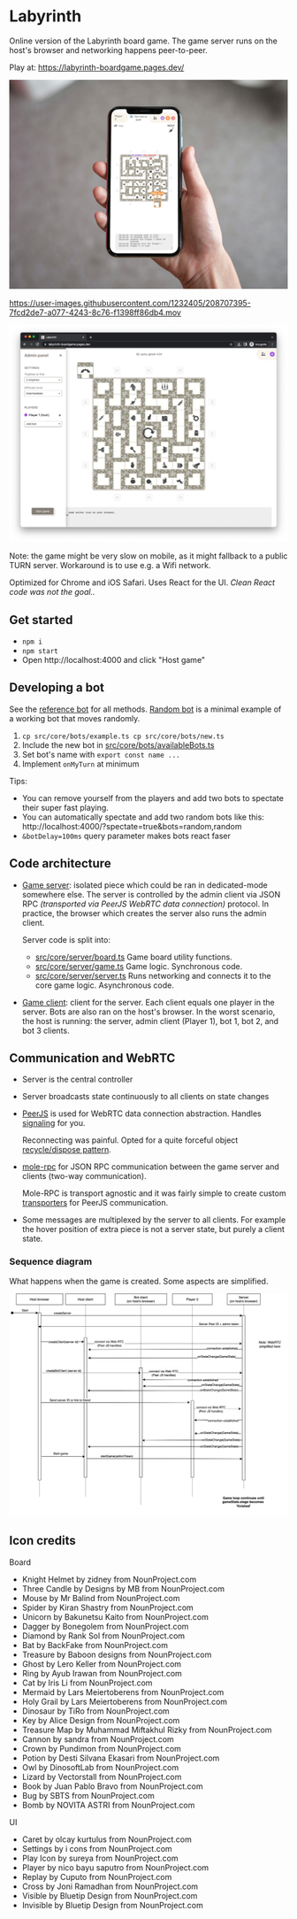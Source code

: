 # Labyrinth

Online version of the Labyrinth board game. The game server runs
on the host's browser and networking happens peer-to-peer.

Play at: https://labyrinth-boardgame.pages.dev/ 

![](docs/hand-holding-phone-mockup.png)



https://user-images.githubusercontent.com/1232405/208707395-7fcd2de7-a077-4243-8c76-f1398ff86db4.mov

![](docs/demo-admin-panel.png)

Note: the game might be very slow on mobile, as it might fallback to a public TURN server. Workaround is to use e.g. a Wifi network.

Optimized for Chrome and iOS Safari. Uses React for the UI. _Clean React code was not the goal.._

## Get started

* `npm i`
* `npm start`
* Open http://localhost:4000 and click "Host game"

## Developing a bot

See the [reference bot](src/core/bots/example.ts) for all methods. [Random bot](src/core/bots/random.ts) is a minimal example of a working bot that moves randomly.

1. `cp src/core/bots/example.ts cp src/core/bots/new.ts`
1. Include the new bot in [src/core/bots/availableBots.ts](src/core/bots/availableBots.ts)
1. Set bot's name with `export const name ...`
1. Implement `onMyTurn` at minimum

Tips:
* You can remove yourself from the players and add two bots to spectate their super fast playing.
* You can automatically spectate and add two random bots like this: http://localhost:4000/?spectate=true&bots=random,random
* `&botDelay=100ms` query parameter makes bots react faser

## Code architecture

* [Game server](src/core/server/server.ts): isolated piece which could be ran in dedicated-mode somewhere else. The server is controlled by the admin client via JSON RPC _(transported via PeerJS WebRTC data connection)_ protocol. In practice, the browser which creates the server also runs the admin client.

    Server code is split into:

    * [src/core/server/board.ts](src/core/server/board.ts) Game board utility functions.
    * [src/core/server/game.ts](src/core/server/game.ts) Game logic. Synchronous code.
    * [src/core/server/server.ts](src/core/server/server.ts) Runs networking and connects it to the core game logic. Asynchronous code.

* [Game client](src/core/client.ts): client for the server. Each client equals one player in the server. Bots are also ran on the host's browser. In the worst scenario, the host is running: the server, admin client (Player 1), bot 1, bot 2, and bot 3 clients.


## Communication and WebRTC

* Server is the central controller
* Server broadcasts state continuously to all clients on state changes
* [PeerJS](https://peerjs.com/) is used for WebRTC data connection abstraction. Handles [signaling](https://developer.mozilla.org/en-US/docs/Web/API/WebRTC_API/Signaling_and_video_calling#the_signaling_server) for you.

   Reconnecting was painful. Opted for a quite forceful object [recycle/dispose pattern](src/utils/recycler.ts).

* [mole-rpc](https://github.com/koorchik/node-mole-rpc) for JSON RPC communication between the game server and clients (two-way communication).

    Mole-RPC is transport agnostic and it was fairly simple to create custom
    [transporters](src/utils/TransportClient.ts) for PeerJS communication.

* Some messages are multiplexed by the server to all clients. For example the hover position of extra piece is not a server state, but purely a client state.

### Sequence diagram

What happens when the game is created. Some aspects are simplified.

![Sequence diagram](docs/game-sequence.drawio.png)


## Icon credits

Board

* Knight Helmet by zidney from NounProject.com
* Three Candle by Designs by MB from NounProject.com
* Mouse by Mr Balind from NounProject.com
* Spider by Kiran Shastry from NounProject.com
* Unicorn by Bakunetsu Kaito from NounProject.com
* Dagger by Bonegolem from NounProject.com
* Diamond by Rank Sol from NounProject.com
* Bat by BackFake from NounProject.com
* Treasure by Baboon designs from NounProject.com
* Ghost by Lero Keller from NounProject.com
* Ring by Ayub Irawan from NounProject.com
* Cat by Iris Li from NounProject.com
* Mermaid by Lars Meiertoberens from NounProject.com
* Holy Grail by Lars Meiertoberens from NounProject.com
* Dinosaur by TiRo from NounProject.com
* Key by Alice Design from NounProject.com
* Treasure Map by Muhammad Miftakhul Rizky from NounProject.com
* Cannon by sandra from NounProject.com
* Crown by Pundimon from NounProject.com
* Potion by Desti Silvana Ekasari from NounProject.com
* Owl by DinosoftLab from NounProject.com
* Lizard by Vectorstall from NounProject.com
* Book by Juan Pablo Bravo from NounProject.com
* Bug by SBTS from NounProject.com
* Bomb by NOVITA ASTRI from NounProject.com

UI

* Caret by olcay kurtulus from NounProject.com
* Settings by i cons from NounProject.com
* Play Icon by sureya from NounProject.com
* Player by nico bayu saputro from NounProject.com
* Replay by Cuputo from NounProject.com
* Cross by Joni Ramadhan from NounProject.com
* Visible by Bluetip Design from NounProject.com
* Invisible by Bluetip Design from NounProject.com
